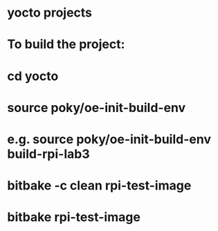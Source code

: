 # yocto projects
# To build the project:

# cd yocto
# source poky/oe-init-build-env <project name>
# e.g. source poky/oe-init-build-env build-rpi-lab3
# bitbake -c clean rpi-test-image
# bitbake rpi-test-image